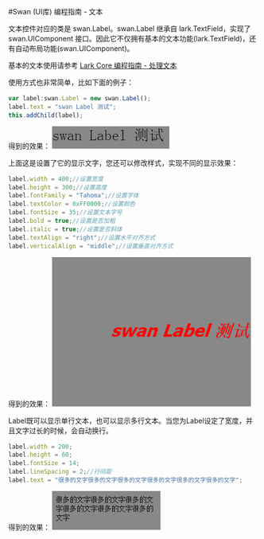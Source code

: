 #Swan (UI库) 编程指南 - 文本

文本控件对应的类是 swan.Label。swan.Label 继承自 lark.TextField，实现了 swan.UIComponent 接口。因此它不仅拥有基本的文本功能(lark.TextField)，还有自动布局功能(swan.UIComponent)。

基本的文本使用请参考 [Lark Core 编程指南 - 处理文本](../core/11-0-text.md)

使用方式也非常简单，比如下面的例子：
```  TypeScript
var label:swan.Label = new swan.Label();
label.text = "swan Label 测试";
this.addChild(label);
```
得到的效果：
![](./image/7/7_1_1.png)

上面这是设置了它的显示文字，您还可以修改样式，实现不同的显示效果：

```  TypeScript
label.width = 400;//设置宽度
label.height = 300;//设置高度
label.fontFamily = "Tahoma";//设置字体
label.textColor = 0xFF0000;//设置颜色
label.fontSize = 35;//设置文本字号
label.bold = true;//设置是否加粗
label.italic = true;//设置是否斜体
label.textAlign = "right";//设置水平对齐方式
label.verticalAlign = "middle";//设置垂直对齐方式
```
得到的效果：
![](./image/7/7_1_2.png)

Label既可以显示单行文本，也可以显示多行文本。当您为Label设定了宽度，并且文字过长的时候，会自动换行。
```  TypeScript
label.width = 200;
label.height = 60;
label.fontSize = 14;
label.lineSpacing = 2;//行间距
label.text = "很多的文字很多的文字很多的文字很多的文字很多的文字很多的文字";
```
得到的效果：
![](./image/7/7_1_3.png)
